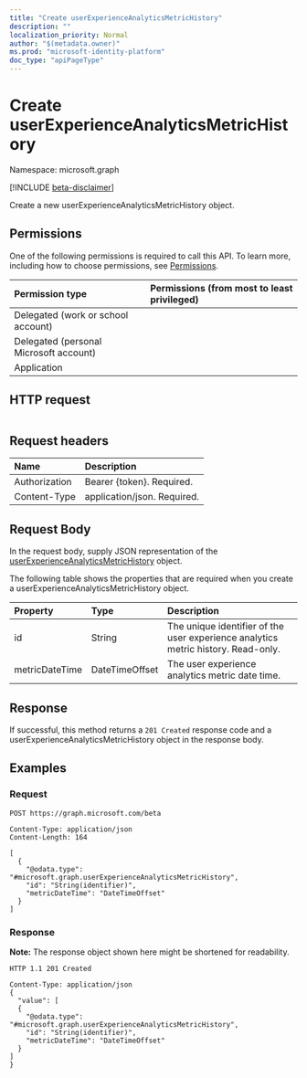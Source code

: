 ```yaml
---
title: "Create userExperienceAnalyticsMetricHistory"
description: ""
localization_priority: Normal
author: "$(metadata.owner)"
ms.prod: "microsoft-identity-platform"
doc_type: "apiPageType"
---
```


# Create userExperienceAnalyticsMetricHistory

Namespace: microsoft.graph

[!INCLUDE [beta-disclaimer](../../includes/beta-disclaimer.md)]

Create a new userExperienceAnalyticsMetricHistory object.

## Permissions

One of the following permissions is required to call this API. To learn more, including how to choose permissions, see [Permissions](/graph/permissions-reference).

| Permission type                        | Permissions (from most to least privileged) |
| :------------------------------------- | :------------------------------------------ |
| Delegated (work or school account)     |                                             |
| Delegated (personal Microsoft account) |                                             |
| Application                            |                                             |

## HTTP request

<!-- {
  "blockType": "ignored"
}
-->

```http

```

## Request headers

| Name          | Description                 |
| :------------ | :-------------------------- |
| Authorization | Bearer {token}. Required.   |
| Content-Type  | application/json. Required. |

## Request Body

In the request body, supply JSON representation of the [userExperienceAnalyticsMetricHistory](../resources/intune-userexperienceanalyticsmetrichistory.md) object.

<!-- Actions and Functions -->

<!-- CRUD Methods -->

The following table shows the properties that are required when you create a userExperienceAnalyticsMetricHistory object.

| Property       | Type           | Description                                                                       |
| :------------- | :------------- | :-------------------------------------------------------------------------------- |
| id             | String         | The unique identifier of the user experience analytics metric history. Read-only. |
| metricDateTime | DateTimeOffset | The user experience analytics metric date time.                                   |

## Response

If successful, this method returns a `201 Created` response code and a userExperienceAnalyticsMetricHistory object in the response body.

## Examples

### Request

<!-- {
  "blockType": "request",
  "name": "create_userexperienceanalyticsmetrichistory"
}
-->

```http
POST https://graph.microsoft.com/beta

Content-Type: application/json
Content-Length: 164

[
  {
    "@odata.type": "#microsoft.graph.userExperienceAnalyticsMetricHistory",
    "id": "String(identifier)",
    "metricDateTime": "DateTimeOffset"
  }
]

```

### Response

**Note:** The response object shown here might be shortened for readability.

<!-- {
  "blockType": "response",
  "truncated": true,
  "@odata.type": "$(this.ReturnTypeFullName)"
}
-->

```http
HTTP 1.1 201 Created

Content-Type: application/json
{
  "value": [
  {
    "@odata.type": "#microsoft.graph.userExperienceAnalyticsMetricHistory",
    "id": "String(identifier)",
    "metricDateTime": "DateTimeOffset"
  }
]
}

```
